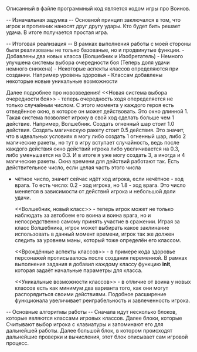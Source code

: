 Описанный в файле программный код является кодом игры про Воинов.

-- Изначальная задумка --
	Основной принцип заключался в том, что игрок и противник наносят друг другу удары. Кто будет
бить решает удача. В итоге получается простая игра.

-- Итоговая реализация --
	В рамках выполнения работы с моей стороны были реализованы не только базованые, но и продвинутые
функции.
	- Добавлены два новых класса (Волшебник и Изобретатель)
	- Немного улучшена системы выбора очередности боя (Теперь доля удачи немного снижена)
	- Некоторые аспекты классов определяются при создании. Например уровень здоровья
	- Классам добавлены некоторые новые уникальные возможности

Далее подробнее про нововведения!
	<<Новая система выбора очередности боя>> - теперь очередность ходя опеределяется не только случайным числом.
	С этого момента у каждого героя есть отведённое окно, в которое он может действовать. Это окно длинной 1.
Такая система позволяет игроку в свой ход сделать больше чем 1 действие.
	Например, Волшебник. Создать огненный шар стоит 1.0 действия. Создать магическую ракету стоит 0.5 действия.
Это значит, что в идеальных условиях я могу либо создать 1 огненный шар, либо 2 магические ракеты, но тут
в игру вступает случайность, ведь после каждого действия окно действий игрока либо увеличивается на 0.3,
либо уменьшается на 0.3. И в итоге я уже могу создать 3, а иногда и 4 магические ракеты.
	Окна времени для действий работают так. Есть действительное число, если целая часть этого числа
- чётное число, значит сейчас идёт ход игрока, если нечётное - ход врага. То есть число: 0.2 - ход игрока,
но 1.8 - ход врага. Это число меняется в зависимости от действий игрока и небольшой доли удачи.

	<<Волшебник, новый класс>> - теперь игрок может не только наблюдать за автобоем его воина и воина врага,
но и непосредственно самому принять участие в сражении. Играя за класс Волшебника, игрок может выбирать какое
заклинание использовать в данный момент времени, игрок так же должен следить за уровнем маны, который тоже
определён его классом.

	<<Врождённые аспекты классов>> - в примере кода здоровье персонажей прописывалось после создания
переменной. В рамках выполнения задания я добавил каждому классу функцию __init__, которая задаёт начальные
параметры для класса.

	<<Уникальные возможности классов>> - в отличие от воина у новых классов есть как минимум два варианта
того, как они могут распорядиться своими действиями. Подобное расширение функционала увеличивает реиграбельность
и завлеченность игрока.

-- Основные алгоритмы работы --
	Сначала идут несколько блоков, которые являются классами игровых классов. Далее блоки, которые
Считывают выбор игрока с клавиатуры и запоминают его для дальнейшей работы. Далее большой блок, в котором
происходят дальнейшие проверки и вычисления, этот блок описывает сам игровой процесс.
	